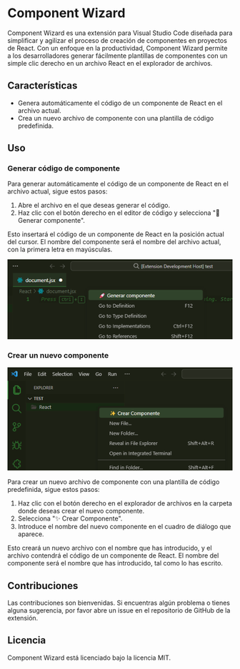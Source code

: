 # Component Wizard

Component Wizard es una extensión para Visual Studio Code diseñada para simplificar y agilizar el proceso de creación de componentes en proyectos de React. Con un enfoque en la productividad, Component Wizard permite a los desarrolladores generar fácilmente plantillas de componentes con un simple clic derecho en un archivo React en el explorador de archivos.

## Características

- Genera automáticamente el código de un componente de React en el archivo actual.
- Crea un nuevo archivo de componente con una plantilla de código predefinida.

## Uso

### Generar código de componente

Para generar automáticamente el código de un componente de React en el archivo actual, sigue estos pasos:

1. Abre el archivo en el que deseas generar el código.
2. Haz clic con el botón derecho en el editor de código y selecciona "🚀 Generar componente".

Esto insertará el código de un componente de React en la posición actual del cursor. El nombre del componente será el nombre del archivo actual, con la primera letra en mayúsculas.

![Create component](https://raw.githubusercontent.com/Josse2002/ComponentWizard/main/src/screenshots/Screenshot_25.png)

### Crear un nuevo componente

![Create component](https://raw.githubusercontent.com/Josse2002/ComponentWizard/main/src/screenshots/Screenshot_24.png)

Para crear un nuevo archivo de componente con una plantilla de código predefinida, sigue estos pasos:

1. Haz clic con el botón derecho en el explorador de archivos en la carpeta donde deseas crear el nuevo componente.
2. Selecciona "✨ Crear Componente".
3. Introduce el nombre del nuevo componente en el cuadro de diálogo que aparece.

Esto creará un nuevo archivo con el nombre que has introducido, y el archivo contendrá el código de un componente de React. El nombre del componente será el nombre que has introducido, tal como lo has escrito.

## Contribuciones

Las contribuciones son bienvenidas. Si encuentras algún problema o tienes alguna sugerencia, por favor abre un issue en el repositorio de GitHub de la extensión.

## Licencia

Component Wizard está licenciado bajo la licencia MIT.
